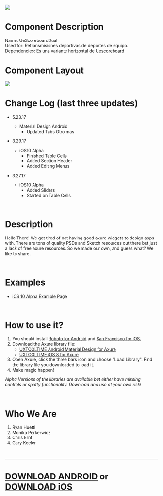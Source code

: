 ![](https://raw.githubusercontent.com/iamkeeler/UXTOOLTIME/master/UXTOOLTIMELOGO.png)

# Component Description
Name: UeScoreboardDual<br>
Used for: Retransmisiones deportivas de deportes de equipo.<br>
Dependencies: Es una variante horizontal de  [Uescoreboard](https://github.com/Pascalmarin/mytest_repo)


# Component Layout
![](https://github.com/Pascalmarin/mytest_repo/blob/master/u34.png)


# Change Log (last three updates)

-  5.23.17
    + Material Design Android
        * Updated Tabs Otro mas

-  3.29.17
    + iOS10 Alpha
        * Finished Table Cells
        * Added Section Header
        * Added Editing Menus

- 3.27.17
    + iOS10 Alpha
        * Added Sliders
        * Started on Table Cells


<br>

# Description
Hello There! We got tired of not having good axure widgets to design apps with. There are tons of quality PSDs and Sketch resources out there but just a lack of free axure resources. So we made our own, and guess what? We like to share.

<br>

# Examples
- [iOS 10 Alpha Example Page](http://yqkq80.axshare.com/ios-10.html)

<br>

# How to use it?
1. You should install [Roboto for Android](https://material.io/guidelines/resources/roboto-noto-fonts.html) and [San Francisco for iOS.](https://developer.apple.com/fonts/)
2. Download the Axure library file:
	- [UXTOOLTIME Android Material Design for Axure](https://github.com/iamkeeler/UXTOOLTIME/raw/master/UXTT-Android-Material-Design-V01.rplib "Just download it already ;)")
	- [UXTOOLTIME iOS 8 for Axure](https://github.com/iamkeeler/UXTOOLTIME/raw/master/UXTT-iOS8-V1-1.rplib "Just download it already ;)")
3. Open Axure, click the three bars icon and choose "Load Library". Find the library file you downloaded to load it.
4. Make magic happen!

*Alpha Versions of the libraries are available but either have missing controls or spotty functionality. Download and use at your own risk!*

<br>

# Who We Are
1. Ryan Huettl
2. Monika Perkerwicz
3. Chris Ernt
4. Gary Keeler

<br>

---

# [DOWNLOAD ANDROID](https://github.com/iamkeeler/UXTOOLTIME/raw/master/UXTT-Android-Material-Design-V01.rplib "Just download it already ;)") or [DOWNLOAD iOS](https://github.com/iamkeeler/UXTOOLTIME/raw/master/UXTT-iOS8-V1-1.rplib "Just download it already ;)")
